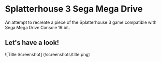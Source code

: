 # Splatterhouse 3 Sega Mega Drive

An attempt to recreate a piece of the Splatterhouse 3 game compatible with Sega Mega Drive Console 16 bit.

## Let's have a look! 

![Title Screenshot] (/screenshots/title.png)

